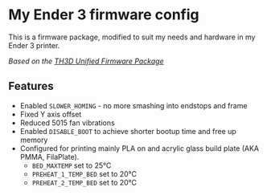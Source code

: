 # My Ender 3 firmware config

This is a firmware package, modified to suit my needs and hardware in my Ender 3 printer.

*Based on the [TH3D Unified Firmware Package](https://th3dstudio.freshdesk.com/support/solutions/articles/43000460446-th3d-unified-firmware-package)*

## Features
- Enabled `SLOWER_HOMING` - no more smashing into endstops and frame
- Fixed Y axis offset
- Reduced 5015 fan vibrations
- Enabled `DISABLE_BOOT` to achieve shorter bootup time and free up memory
- Configured for printing mainly PLA on and acrylic glass build plate (AKA PMMA, FilaPlate).
    - `BED_MAXTEMP` set to 25&deg;C
    - `PREHEAT_1_TEMP_BED` set to 20&deg;C
    - `PREHEAT_2_TEMP_BED` set to 20&deg;C

